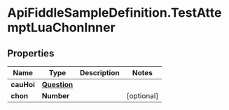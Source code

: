 # ApiFiddleSampleDefinition.TestAttemptLuaChonInner

## Properties

Name | Type | Description | Notes
------------ | ------------- | ------------- | -------------
**cauHoi** | [**Question**](Question.md) |  | 
**chon** | **Number** |  | [optional] 


